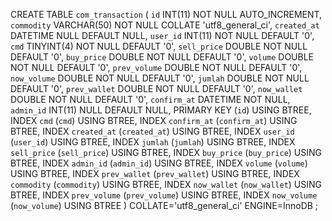 CREATE TABLE `com_transaction` (
	`id` INT(11) NOT NULL AUTO_INCREMENT,
	`commodity` VARCHAR(50) NOT NULL COLLATE 'utf8_general_ci',
	`created_at` DATETIME NULL DEFAULT NULL,
	`user_id` INT(11) NOT NULL DEFAULT '0',
	`cmd` TINYINT(4) NOT NULL DEFAULT '0',
	`sell_price` DOUBLE NOT NULL DEFAULT '0',
	`buy_price` DOUBLE NOT NULL DEFAULT '0',
	`volume` DOUBLE NOT NULL DEFAULT '0',
	`prev_volume` DOUBLE NOT NULL DEFAULT '0',
	`now_volume` DOUBLE NOT NULL DEFAULT '0',
	`jumlah` DOUBLE NOT NULL DEFAULT '0',
	`prev_wallet` DOUBLE NOT NULL DEFAULT '0',
	`now_wallet` DOUBLE NOT NULL DEFAULT '0',
	`confirm_at` DATETIME NOT NULL,
	`admin_id` INT(11) NULL DEFAULT NULL,
	PRIMARY KEY (`id`) USING BTREE,
	INDEX `cmd` (`cmd`) USING BTREE,
	INDEX `confirm_at` (`confirm_at`) USING BTREE,
	INDEX `created_at` (`created_at`) USING BTREE,
	INDEX `user_id` (`user_id`) USING BTREE,
	INDEX `jumlah` (`jumlah`) USING BTREE,
	INDEX `sell_price` (`sell_price`) USING BTREE,
	INDEX `buy_price` (`buy_price`) USING BTREE,
	INDEX `admin_id` (`admin_id`) USING BTREE,
	INDEX `volume` (`volume`) USING BTREE,
	INDEX `prev_wallet` (`prev_wallet`) USING BTREE,
	INDEX `commodity` (`commodity`) USING BTREE,
	INDEX `now_wallet` (`now_wallet`) USING BTREE,
	INDEX `prev_volume` (`prev_volume`) USING BTREE,
	INDEX `now_volume` (`now_volume`) USING BTREE
)
COLLATE='utf8_general_ci'
ENGINE=InnoDB
;
